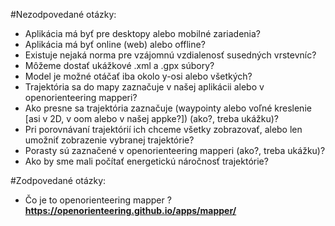 #Nezodpovedané otázky:

- Aplikácia má byť pre desktopy alebo mobilné zariadenia?
- Aplikácia má byť online (web) alebo offline?
- Existuje nejaká norma pre vzájomnú vzdialenosť susedných vrstevníc?
- Môžeme dostať ukážkové .xml a .gpx súbory?
- Model je možné otáčať iba okolo y-osi alebo všetkých?
- Trajektória sa do mapy zaznačuje v našej aplikácii alebo v openorienteering mapperi?
- Ako presne sa trajektória zaznačuje (waypointy alebo voľné kreslenie [asi v 2D, v oom alebo v našej appke?]) (ako?, treba ukážku)?
- Pri porovnávaní trajektórií ich chceme všetky zobrazovať, alebo len umožniť zobrazenie vybranej trajektórie?
- Porasty sú zaznačené v openorienteering mapperi (ako?, treba ukážku)?
- Ako by sme mali počítať energetickú náročnosť trajektórie?

#Zodpovedané otázky:

- Čo je to openorienteering mapper ?  
**https://openorienteering.github.io/apps/mapper/**
